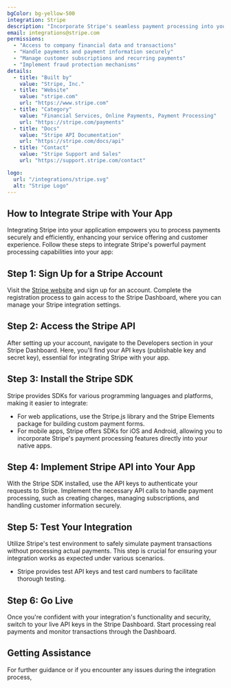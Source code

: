 ```yaml
---
bgColor: bg-yellow-500
integration: Stripe
description: "Incorporate Stripe's seamless payment processing into your app to offer secure, efficient, and versatile payment options. "
email: integrations@stripe.com
permissions:
  - "Access to company financial data and transactions"
  - "Handle payments and payment information securely"
  - "Manage customer subscriptions and recurring payments"
  - "Implement fraud protection mechanisms"
details:
  - title: "Built by"
    value: "Stripe, Inc."
  - title: "Website"
    value: "stripe.com"
    url: "https://www.stripe.com"
  - title: "Category"
    value: "Financial Services, Online Payments, Payment Processing"
    url: "https://stripe.com/payments"
  - title: "Docs"
    value: "Stripe API Documentation"
    url: "https://stripe.com/docs/api"
  - title: "Contact"
    value: "Stripe Support and Sales"
    url: "https://support.stripe.com/contact"

logo:
  url: "/integrations/stripe.svg"
  alt: "Stripe Logo"
---
```


## How to Integrate Stripe with Your App

Integrating Stripe into your application empowers you to process payments securely and efficiently, enhancing your service offering and customer experience. Follow these steps to integrate Stripe's powerful payment processing capabilities into your app:

## Step 1: Sign Up for a Stripe Account

Visit the [Stripe website](https://stripe.com) and sign up for an account. Complete the registration process to gain access to the Stripe Dashboard, where you can manage your Stripe integration settings.

## Step 2: Access the Stripe API

After setting up your account, navigate to the Developers section in your Stripe Dashboard. Here, you'll find your API keys (publishable key and secret key), essential for integrating Stripe with your app.

## Step 3: Install the Stripe SDK

Stripe provides SDKs for various programming languages and platforms, making it easier to integrate:

- For web applications, use the Stripe.js library and the Stripe Elements package for building custom payment forms.
- For mobile apps, Stripe offers SDKs for iOS and Android, allowing you to incorporate Stripe's payment processing features directly into your native apps.

## Step 4: Implement Stripe API into Your App

With the Stripe SDK installed, use the API keys to authenticate your requests to Stripe. Implement the necessary API calls to handle payment processing, such as creating charges, managing subscriptions, and handling customer information securely.

## Step 5: Test Your Integration

Utilize Stripe's test environment to safely simulate payment transactions without processing actual payments. This step is crucial for ensuring your integration works as expected under various scenarios.

- Stripe provides test API keys and test card numbers to facilitate thorough testing.

## Step 6: Go Live

Once you're confident with your integration's functionality and security, switch to your live API keys in the Stripe Dashboard. Start processing real payments and monitor transactions through the Dashboard.

## Getting Assistance

For further guidance or if you encounter any issues during the integration process,
